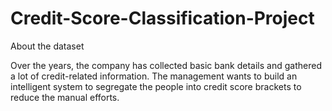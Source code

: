 # Credit-Score-Classification-Project

About the dataset

Over the years, the company has collected basic bank details and gathered a lot of credit-related information. The management wants to build an intelligent system to segregate the people into credit score brackets to reduce the manual efforts.
